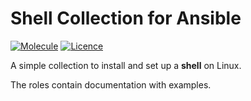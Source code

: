 # Shell Collection for Ansible

[![Molecule](https://github.com/bec-galaxy/ansible-collection-shell/actions/workflows/molecule.yml/badge.svg)](https://github.com/bec-galaxy/ansible-collection-shell/actions/workflows/molecule.yml) [![Licence](https://img.shields.io/github/license/bec-galaxy/ansible-collection-shell?label=Licence&color=informational)](https://github.com/bec-galaxy/ansible-collection-shell/blob/main/LICENSE)

A simple collection to install and set up a **shell** on Linux.

The roles contain documentation with examples.